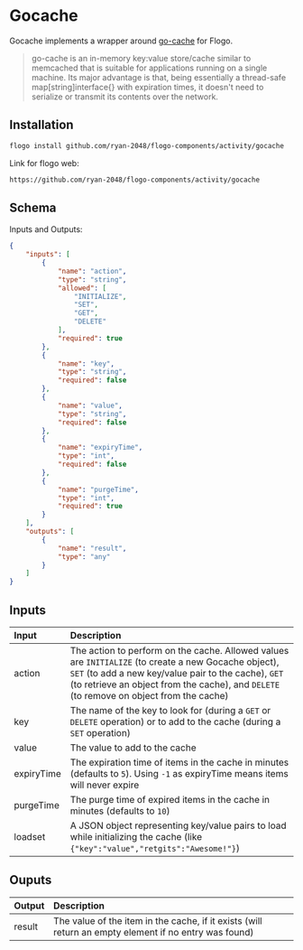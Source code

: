 # Gocache

Gocache implements a wrapper around [go-cache](https://github.com/patrickmn/go-cache) for Flogo. 

> go-cache is an in-memory key:value store/cache similar to memcached that is suitable for applications running on a single machine. Its major advantage is that, being essentially a thread-safe map[string]interface{} with expiration times, it doesn't need to serialize or transmit its contents over the network.

## Installation

```bash
flogo install github.com/ryan-2048/flogo-components/activity/gocache
```

Link for flogo web:

```bash
https://github.com/ryan-2048/flogo-components/activity/gocache
```

## Schema

Inputs and Outputs:

```json
{
    "inputs": [
        {
            "name": "action",
            "type": "string",
            "allowed": [
                "INITIALIZE",
                "SET",
                "GET",
                "DELETE"
            ],
            "required": true
        },
        {
            "name": "key",
            "type": "string",
            "required": false
        },
        {
            "name": "value",
            "type": "string",
            "required": false
        },
        {
            "name": "expiryTime",
            "type": "int",
            "required": false
        },
        {
            "name": "purgeTime",
            "type": "int",
            "required": true
        }
    ],
    "outputs": [
        {
            "name": "result",
            "type": "any"
        }
    ]
}
```

## Inputs

| Input      | Description    |
|:-----------|:---------------|
| action     | The action to perform on the cache. Allowed values are `INITIALIZE` (to create a new Gocache object), `SET` (to add a new key/value pair to the cache), `GET` (to retrieve an object from the cache), and `DELETE` (to remove on object from the cache) |
| key        | The name of the key to look for (during a `GET` or `DELETE` operation) or to add to the cache (during a `SET` operation)
| value      | The value to add to the cache |
| expiryTime | The expiration time of items in the cache in minutes (defaults to `5`). Using `-1` as expiryTime means items will never expire |
| purgeTime  | The purge time of expired items in the cache in minutes (defaults to `10`) |
| loadset    | A JSON object representing key/value pairs to load while initializing the cache (like `{"key":"value","retgits":"Awesome!"}`)|

## Ouputs

| Output    | Description                                                                                           |
|:----------|:------------------------------------------------------------------------------------------------------|
| result    | The value of the item in the cache, if it exists (will return an empty element if no entry was found) |